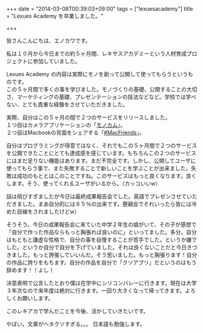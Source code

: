 +++
date = "2014-03-08T00:39:03+09:00"
tags = ["lexuesacademy"]
title = "Lexues Academy を卒業しました。"

+++

皆さんこんにちは、エノカワです。

私は１０月から今日までの約５ヶ月間、レキサスアカデミーという人材育成プロジェクトに参加していました。

Lexues Academy の内容は実際にモノを創って公開して使ってもらうというものです。  
この５ヶ月間で多くの事を学びました。モノづくりの基礎、公開することの大切さ、マーケティングの基礎、プレゼンテーションの技法などなど。学校では学べない、とても貴重な経験をさせていただきました。


実際、自分はこの５ヶ月の間で２つのサービスをリリースしました。  
１つ目はカメラアプリケーションの「[モノカム](https://play.google.com/store/apps/details?id=com.enokawa.cam&hl=ja)」。  
２つ目はMacbookの背面をシェアする「[#MacFriends](http://macfriends.net/)」。  

自分はプログラミングが得意ではなく、それでもこの５ヶ月間で２つのサービスを公開できたことにとても達成感を感じています。もちろんこの２つのサービスにはまだ足りない機能はあります。まだ不完全です。しかし、公開してユーザに使ってもらう事で、また失敗することで新しいことを学ぶことが出来ました。失敗は成功のもととはこのことですね。このサービスはもっと良くなります。良くします。そう、使ってくれるユーザがいるから。（カッコいいw）


話は飛びすぎましたが今日は最終成果報告会でした。英語でプレゼンさせていただきました。まあ自分的には８５％の出来です。懇親会でそれいったら皆には冷めた目線をされましたけどw）


そうそう。今日の成果報告会に来ていた中学２年生の娘がいて、その子が感想で「自分で作った作品ならもっと胸張れば良いのに」といってました。多分。自分はもともと謙虚な性格で、自分の事を自慢することが苦手でした。というか嫌でした。というか自分で自分を下げていました。それは良くないことだと今日きづきました。もっと誇張していいんだ。そう思いました。もっと胸張ります！自分の作品に誇りをもちます。自分の作品を自分で「クソアプリ」だというのはもう辞めます！！よし！


決意表明で公言したとおり僕は在学中にシリコンバレーに行きます。現在は大学３年次なので来年度は絶対に行きます。一回り大きくなって帰ってきます。よろしくお願いします。

このレキアカで学んだことを今後、活かしていきたいです。

やばい。文章がヘタクソすぎる。。。
日本語も勉強します。
